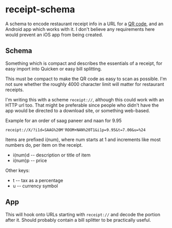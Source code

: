 receipt-schema
==============

A schema to encode restaurant receipt info in a URL for a [QR code](http://en.wikipedia.org/wiki/QR_code), and an Android app which works with it. I don't believe any requirements here would prevent an iOS app from being created.

Schema
------

Something which is compact and describes the essentials of a receipt, for easy import into Quicken or easy bill splitting.

This must be compact to make the QR code as easy to scan as possible. I'm not sure whether the roughly 4000 character limit will matter for restaurant receipts.

I'm writing this with a scheme `receipt://`, although this could work with an HTTP url too. That might be preferable since people who didn't have the app would be directed to a download site, or something web-based.

Example for an order of saag paneer and naan for 9.95

`receipt://X/?i1d=SAAG%20M'ROOM+NAN%20T1&i1p=9.95&t=7.00&u=%24`

Items are prefixed i(num), where num starts at 1 and increments like most numbers do, per item on the receipt.

- i(num)d -- description or title of item
- i(num)p -- price

Other keys:

- t -- tax as a percentage
- u -- currency symbol

App
---

This will hook onto URLs starting with `receipt://` and decode the portion after it. Should probably contain a bill splitter to be practically useful.